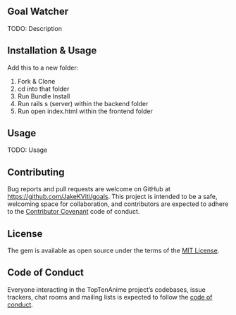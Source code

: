 ## Goal Watcher
TODO: Description

## Installation & Usage

Add this to a new folder:
1. Fork & Clone
2. cd into that folder
3. Run Bundle Install 
4. Run rails s (server) within the backend folder
5. Run open index.html within the frontend folder

## Usage 
TODO: Usage

## Contributing

Bug reports and pull requests are welcome on GitHub at https://github.com/JakeKViti/goals. This project is intended to be a safe, welcoming space for collaboration, and contributors are expected to adhere to the [Contributor Covenant](http://contributor-covenant.org) code of conduct.

## License

The gem is available as open source under the terms of the [MIT License](https://opensource.org/licenses/MIT).

## Code of Conduct

Everyone interacting in the TopTenAnime project’s codebases, issue trackers, chat rooms and mailing lists is expected to follow the [code of conduct](https://www.contributor-covenant.org/).